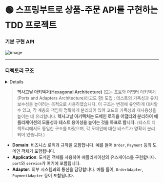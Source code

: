 # 🟢 스프링부트로 상품-주문 API를 구현하는 TDD 프로젝트 

### 기본 구현 API
![image](https://github.com/user-attachments/assets/44571053-3b49-4567-9e83-341156947f9b)

---

### 디렉토리 구조
<details> <sammary>디렉토리 구조</sammary>

| **디렉토리** | **하위 디렉토리/파일** |
|--------------|-------------------------|
| `main`       |                         |
| └── `java`   |                         |
| &nbsp;&nbsp;&nbsp;&nbsp; └── `com.example.productorderservice` | |
| &nbsp;&nbsp;&nbsp;&nbsp;&nbsp;&nbsp;&nbsp;&nbsp; └── `order` | |
| &nbsp;&nbsp;&nbsp;&nbsp;&nbsp;&nbsp;&nbsp;&nbsp;&nbsp;&nbsp;&nbsp;&nbsp; └── `adapter` | `OrderAdapter`, `OrderRepository` |
| &nbsp;&nbsp;&nbsp;&nbsp;&nbsp;&nbsp;&nbsp;&nbsp;&nbsp;&nbsp;&nbsp;&nbsp; └── `application` | `port`, `service` |
| &nbsp;&nbsp;&nbsp;&nbsp;&nbsp;&nbsp;&nbsp;&nbsp;&nbsp;&nbsp;&nbsp;&nbsp; └── `domain` | `Order` |
| &nbsp;&nbsp;&nbsp;&nbsp;&nbsp;&nbsp;&nbsp;&nbsp; └── `payment` | |
| &nbsp;&nbsp;&nbsp;&nbsp;&nbsp;&nbsp;&nbsp;&nbsp;&nbsp;&nbsp;&nbsp;&nbsp; └── `adapter` | `ConsolePaymentGateway`, `PaymentAdapter`, `PaymentGateway`, `PaymentRepository` |
| &nbsp;&nbsp;&nbsp;&nbsp;&nbsp;&nbsp;&nbsp;&nbsp;&nbsp;&nbsp;&nbsp;&nbsp; └── `application` | `port` |
| &nbsp;&nbsp;&nbsp;&nbsp;&nbsp;&nbsp;&nbsp;&nbsp;&nbsp;&nbsp;&nbsp;&nbsp; └── `domain` | `Payment` |
| &nbsp;&nbsp;&nbsp;&nbsp;&nbsp;&nbsp;&nbsp;&nbsp; └── `product` | `adapter`, `application`, `domain` |
| &nbsp;&nbsp;&nbsp;&nbsp;&nbsp;&nbsp;&nbsp;&nbsp; `ProductOrderServiceApplication` | |
| `test`       |                         |
| └── `java`   |                         |
| &nbsp;&nbsp;&nbsp;&nbsp; └── `com.example.productorderservice` | |
| &nbsp;&nbsp;&nbsp;&nbsp;&nbsp;&nbsp;&nbsp;&nbsp; └── `order` | |
| &nbsp;&nbsp;&nbsp;&nbsp;&nbsp;&nbsp;&nbsp;&nbsp; └── `payment` | `PaymentApiTest`, `PaymentSteps` |
| &nbsp;&nbsp;&nbsp;&nbsp;&nbsp;&nbsp;&nbsp;&nbsp; └── `product` | `DiscountPolicyTest`, `ProductApiTest`, `ProductServiceTest`, `ProductSteps`, `ProductTest` |
| &nbsp;&nbsp;&nbsp;&nbsp;&nbsp;&nbsp;&nbsp;&nbsp; `ApiTest`, `DatabaseCleanup`, `ProductOrderServiceApplicationTests` | |

</details>

> **헥사고날 아키텍처(Hexagonal Architecture)** (또는 포트와 어댑터 아키텍처(Ports and Adapters Architecture)라고도 함) 도입
: 테스트의 가독성과 유지보수성을 높이려는 목적으로 사용하였습니다.
이 구조는 변경에 유연하게 대처할 수 있고, 각 계층의 책임이 명확하게 분리되어 있어 코드의 가독성과 재사용성을 높이는 데 유리합니다.
**헥사고날 아키텍처는 도메인 로직을 어댑터와 분리하여 애플리케이션의 모듈성과 테스트 용이성을 높이는 것을 목표로 합니다.**
(테스트 디렉토리에서도 동일한 구조를 따랐으며, 각 도메인에 대한 테스트가 명확히 분리되어 있습니다.)



- **Domain**: 비즈니스 로직과 규칙을 포함합니다. 예를 들어 `Order`, `Payment` 등의 도메인 객체가 포함됩니다.
- **Application**: 도메인 객체를 사용하여 애플리케이션의 유스케이스를 구현합니다. `port`와 `service`가 여기에 포함됩니다.
- **Adapter**: 외부 시스템과의 통신을 담당합니다. 예를 들어, `OrderAdapter`, `PaymentAdapter` 등이 포함됩니다.


